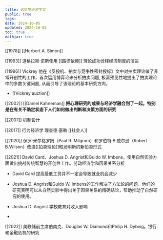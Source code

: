 ```yaml
---
title: 诺贝尔经济学奖
public: true
tags:
date: 2024-10-05
updated: 2024-10-05
toc: true
mathjax: true
---
```


[[1978]] [[Herbert A. Simon]]

[[1993]] 道格拉斯·诺斯使用 [[路径依赖]] 理论成功诠释经济制度的演进

[[1996]] Vickrey 他在《反投机、拍卖与竞争性密封投标》文中对拍卖理论做了非常开创性的工作，首次运用博弈论来分析拍卖问题, 极富预见性地提出了拍卖理论中的多数关键问题, 从而引导了该理论的基本研究方向。

  + [[Vickrey auction]]

[[2002]] [[Daniel Kahneman]] **把心理研究的成果与经济学融合到了一起，特别是在有关不确定状态下人们如何做出判断和决策方面的研究**

[[2007]] 机制设计

[[2017]] 行为经济学 理查德·塞勒 [[社会人]]

[[2020]] 保罗·米尔格罗姆（Paul R. Milgrom）和罗伯特·B·威尔逊（Robert B.Wilson）改进[[拍卖理论]]和发明新的新拍卖形式

[[2021]] David Card、Joshua D. Angrist和Guido W. Imbens，使用自然实验方面做出挑战传统智慧的开创性工作。劳动经济学和因果关系分析

  + David Card 提高最低工资并不一定会导致就业机会减少

  + Joshua D. Angrist和Guido W. Imbens的工作解决了方法论的问题，他们的研究表明可以从自然实验中得出关于因果关系的精确结论，帮助推动了自然研究的使用。

  + Joshua D. Angrist 学校教育对收入影响

  + 

[[2022]] 美联储前主席伯南克、Douglas W. Diamond和Philip H. Dybvig，银行和金融危机的研究
